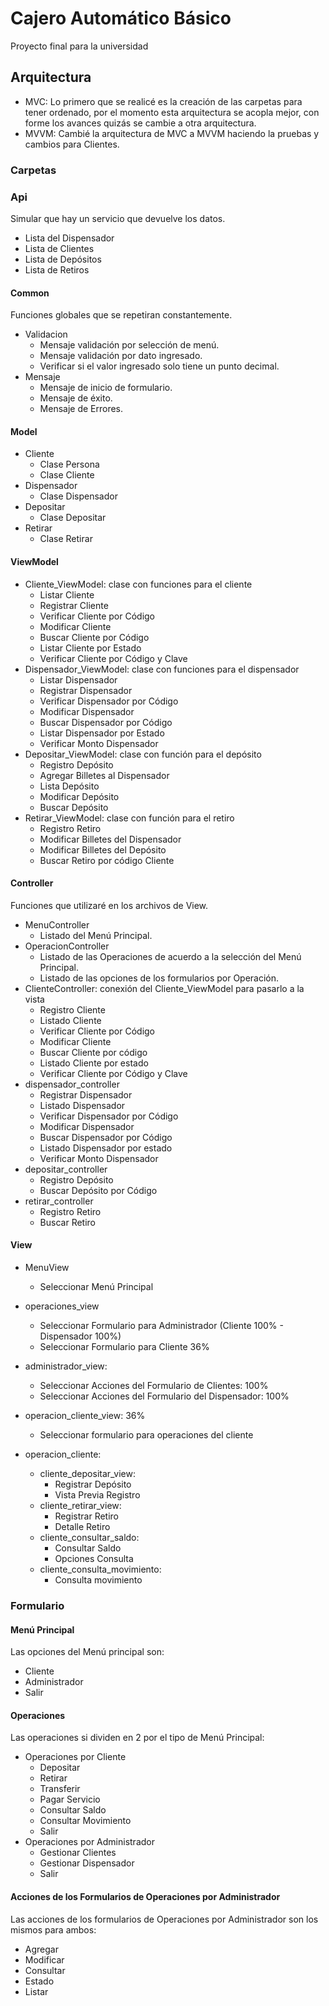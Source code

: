 # Cajero Automático Básico
Proyecto final para la universidad

## Arquitectura
- MVC: Lo primero que se realicé es la creación de las carpetas para tener ordenado, por el momento esta arquitectura se acopla mejor, con forme los avances quizás se cambie a otra arquitectura.
- MVVM: Cambié la arquitectura de MVC a MVVM haciendo la pruebas y cambios para Clientes.

### Carpetas

### Api
Simular que hay un servicio que devuelve los datos.
- Lista del Dispensador
- Lista de Clientes
- Lista de Depósitos
- Lista de Retiros

#### Common
Funciones globales que se repetiran constantemente.
- Validacion
  - Mensaje validación por selección de menú.
  - Mensaje validación por dato ingresado.
  - Verificar si el valor ingresado solo tiene un punto decimal.
- Mensaje
  - Mensaje de inicio de formulario.
  - Mensaje de éxito.
  - Mensaje de Errores.

#### Model
- Cliente
  - Clase Persona
  - Clase Cliente
- Dispensador
  - Clase Dispensador
- Depositar
  - Clase Depositar
- Retirar
  - Clase Retirar

#### ViewModel
- Cliente_ViewModel: clase con funciones para el cliente
  - Listar Cliente
  - Registrar Cliente
  - Verificar Cliente por Código
  - Modificar Cliente
  - Buscar Cliente por Código
  - Listar Cliente por Estado
  - Verificar Cliente por Código y Clave
- Dispensador_ViewModel: clase con funciones para el dispensador
  - Listar Dispensador
  - Registrar Dispensador
  - Verificar Dispensador por Código
  - Modificar Dispensador
  - Buscar Dispensador por Código
  - Listar Dispensador por Estado
  - Verificar Monto Dispensador
- Depositar_ViewModel: clase con función para el depósito
  - Registro Depósito
  - Agregar Billetes al Dispensador
  - Lista Depósito
  - Modificar Depósito
  - Buscar Depósito
- Retirar_ViewModel: clase con función para el retiro
  - Registro Retiro
  - Modificar Billetes del Dispensador
  - Modificar Billetes del Depósito
  - Buscar Retiro por código Cliente

#### Controller
Funciones que utilizaré en los archivos de View.
- MenuController
  - Listado del Menú Principal.
- OperacionController
  - Listado de las Operaciones de acuerdo a la selección del Menú Principal.
  - Listado de las opciones de los formularios por Operación.
- ClienteController: conexión del Cliente_ViewModel para pasarlo a la vista
  - Registro Cliente
  - Listado Cliente
  - Verificar Cliente por Código
  - Modificar Cliente
  - Buscar Cliente por código
  - Listado Cliente por estado
  - Verificar Cliente por Código y Clave
- dispensador_controller
  - Registrar Dispensador
  - Listado Dispensador
  - Verificar Dispensador por Código
  - Modificar Dispensador
  - Buscar Dispensador por Código
  - Listado Dispensador por estado
  - Verificar Monto Dispensador
- depositar_controller
  - Registro Depósito
  - Buscar Depósito por Código
- retirar_controller
  - Registro Retiro
  - Buscar Retiro

#### View
- MenuView
  - Seleccionar Menú Principal

- operaciones_view
  - Seleccionar Formulario para Administrador (Cliente 100% - Dispensador 100%)
  - Seleccionar Formulario para Cliente 36%

- administrador_view:
  - Seleccionar Acciones del Formulario de Clientes: 100%
  - Seleccionar Acciones del Formulario del Dispensador: 100%

- operacion_cliente_view: 36%
  - Seleccionar formulario para operaciones del cliente

- operacion_cliente:
  - cliente_depositar_view:
    - Registrar Depósito
    - Vista Previa Registro
  - cliente_retirar_view:
    - Registrar Retiro
    - Detalle Retiro
  - cliente_consultar_saldo:
    - Consultar Saldo
    - Opciones Consulta
  - cliente_consulta_movimiento:
    - Consulta movimiento

### Formulario

#### Menú Principal
Las opciones del Menú principal son:
- Cliente
- Administrador
- Salir

#### Operaciones
Las operaciones si dividen en 2 por el tipo de Menú Principal:
- Operaciones por Cliente
  - Depositar
  - Retirar
  - Transferir
  - Pagar Servicio
  - Consultar Saldo
  - Consultar Movimiento
  - Salir
- Operaciones por Administrador
  - Gestionar Clientes
  - Gestionar Dispensador
  - Salir

#### Acciones de los Formularios de Operaciones por Administrador
Las acciones de los formularios de Operaciones por Administrador son los mismos para ambos:
- Agregar
- Modificar
- Consultar
- Estado
- Listar
